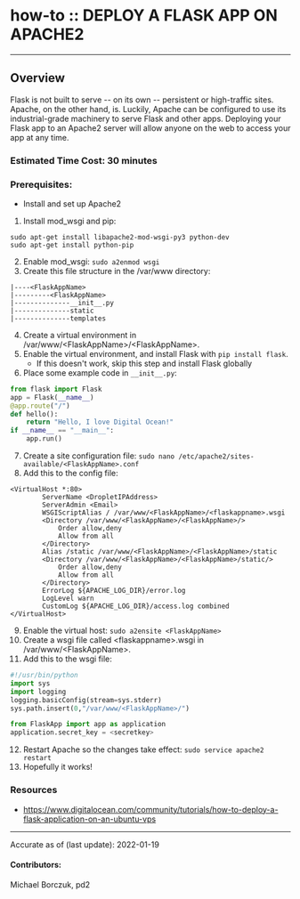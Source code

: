 # how-to :: DEPLOY A FLASK APP ON APACHE2
---
## Overview
Flask is not built to serve -- on its own -- persistent or high-traffic sites. Apache, on the other hand, is. Luckily, Apache can be configured to use its industrial-grade machinery to serve Flask and other apps. Deploying your Flask app to an Apache2 server will allow anyone on the web to access your app at any time. 

### Estimated Time Cost: 30 minutes

### Prerequisites:
- Install and set up Apache2

1. Install mod_wsgi and pip:
```
sudo apt-get install libapache2-mod-wsgi-py3 python-dev
sudo apt-get install python-pip 
```
2. Enable mod_wsgi: `sudo a2enmod wsgi`
3. Create this file structure in the /var/www directory:
```
|----<FlaskAppName>
|---------<FlaskAppName>
|--------------__init__.py
|--------------static
|--------------templates
```
4. Create a virtual environment in /var/www/\<FlaskAppName>\/\<FlaskAppName>\.
5. Enable the virtual environment, and install Flask with `pip install flask`.
	- If this doesn't work, skip this step and install Flask globally 
6. Place some example code in `__init__.py`:
```python
from flask import Flask
app = Flask(__name__)
@app.route("/")
def hello():
    return "Hello, I love Digital Ocean!"
if __name__ == "__main__":
    app.run()
```
7. Create a site configuration file:
`sudo nano /etc/apache2/sites-available/<FlaskAppName>.conf`
8. Add this to the config file:
```
<VirtualHost *:80>
		ServerName <DropletIPAddress>
		ServerAdmin <Email>
		WSGIScriptAlias / /var/www/<FlaskAppName>/<flaskappname>.wsgi
		<Directory /var/www/<FlaskAppName>/<FlaskAppName>/>
			Order allow,deny
			Allow from all
		</Directory>
		Alias /static /var/www/<FlaskAppName>/<FlaskAppName>/static
		<Directory /var/www/<FlaskAppName>/<FlaskAppName>/static/>
			Order allow,deny
			Allow from all
		</Directory>
		ErrorLog ${APACHE_LOG_DIR}/error.log
		LogLevel warn
		CustomLog ${APACHE_LOG_DIR}/access.log combined
</VirtualHost>
```
9. Enable the virtual host: `sudo a2ensite <FlaskAppName>`
10. Create a wsgi file called \<flaskappname\>.wsgi in /var/www/\<FlaskAppName\>. 
11. Add this to the wsgi file:
```python
#!/usr/bin/python
import sys
import logging
logging.basicConfig(stream=sys.stderr)
sys.path.insert(0,"/var/www/<FlaskAppName>/")

from FlaskApp import app as application
application.secret_key = <secretkey>
```
12. Restart Apache so the changes take effect: `sudo service apache2 restart `
13. Hopefully it works!

### Resources
* https://www.digitalocean.com/community/tutorials/how-to-deploy-a-flask-application-on-an-ubuntu-vps

---

Accurate as of (last update): 2022-01-19

#### Contributors:  
Michael Borczuk, pd2  

